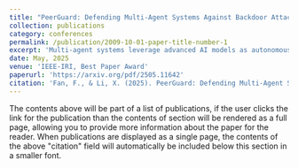 ```yaml
---
title: "PeerGuard: Defending Multi-Agent Systems Against Backdoor Attacks Through Mutual Reasoning"
collection: publications
category: conferences
permalink: /publication/2009-10-01-paper-title-number-1
excerpt: 'Multi-agent systems leverage advanced AI models as autonomous agents that interact, cooperate, or compete to complete complex tasks across applications such as robotics and traffic management. Despite their growing importance, safety in multi-agent systems remains largely underexplored, with most research focusing on single AI models rather than interacting agents. This work investigates backdoor vulnerabilities in multi-agent systems and proposes a defense mechanism based on agent interactions. By leveraging reasoning abilities, each agent evaluates responses from others to detect illogical reasoning processes, which indicate poisoned agents. Experiments on LLM-based multi-agent systems, including ChatGPT series and Llama 3, demonstrate the effectiveness of the proposed method, achieving high accuracy in identifying poisoned agents while minimizing false positives on clean agents. We believe this work provides insights into multi-agent system safety and contributes to the development of robust, trustworthy AI interactions.'
date: May, 2025
venue: 'IEEE-IRI, Best Paper Award'
paperurl: 'https://arxiv.org/pdf/2505.11642'
citation: 'Fan, F., & Li, X. (2025). PeerGuard: Defending Multi-Agent Systems Against Backdoor Attacks Through Mutual Reasoning. arXiv preprint arXiv:2505.11642.'
---
```

The contents above will be part of a list of publications, if the user clicks the link for the publication than the contents of section will be rendered as a full page, allowing you to provide more information about the paper for the reader. When publications are displayed as a single page, the contents of the above "citation" field will automatically be included below this section in a smaller font.
